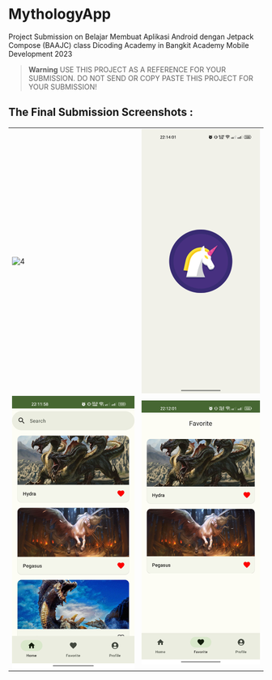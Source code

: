 # MythologyApp
Project Submission on Belajar Membuat Aplikasi Android dengan Jetpack Compose (BAAJC) class Dicoding Academy in Bangkit Academy Mobile Development 2023

> **Warning**
> USE THIS PROJECT AS A REFERENCE FOR YOUR SUBMISSION. DO NOT SEND OR COPY PASTE THIS PROJECT FOR YOUR SUBMISSION!

## The Final Submission Screenshots :
<table>
    <tr>
        <td><img src="screenshot/Record.gif" align="center" alt="4"</td>
        <td><img src="screenshot/Splash Mythology.jpg" align="center" alt="4"</td>
    </tr>
    <tr>
        <td><img src="screenshot/Home Mythology.jpg" align="center" alt="4"</td>
        <td><img src="screenshot/Favorite Mythology.jpg" align="center" alt="4"</td>
    </tr>
